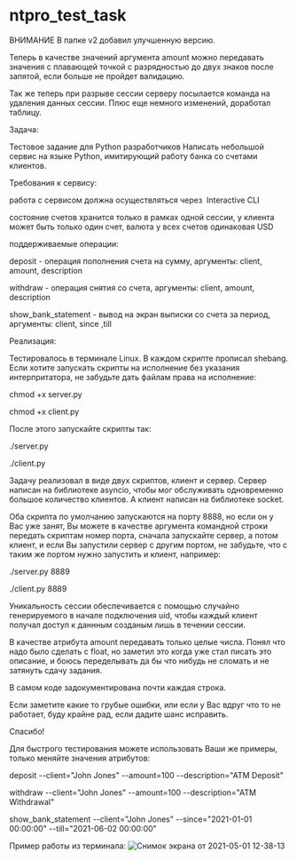 # ntpro_test_task
ВНИМАНИЕ
В папке v2 добавил улучшенную версию.

Теперь в качестве значений аргумента amount можно передавать значения с плавающей точкой с разрядностью до двух знаков после запятой, если больше не пройдет валидацию.

Так же теперь при разрыве сессии серверу посылается команда на удаления данных сессии. Плюс еще немного изменений, доработал таблицу.

Задача:

Тестовое задание для Python разработчиков
Написать небольшой сервис на языке Python, имитирующий работу банка со счетами клиентов.

Требования к сервису:

работа с сервисом должна осуществляться через ​ Interactive CLI 

состояние счетов хранится только в рамках одной сессии, у клиента может быть только один счет, валюта у всех счетов одинаковая USD

поддерживаемые операции: 

deposit - операция пополнения счета на сумму, аргументы:  client, amount, description

withdraw - операция снятия со счета, аргументы: client, amount, description

show_bank_statement - вывод на экран выписки со счета за период, аргументы: client, since ,till

Реализация:

Тестировалось в терминале Linux. В каждом скрипте прописал shebang. Если хотите запускать скрипты на исполнение без указания интерпритатора, не забудьте дать файлам права на исполнение:

chmod +x server.py

chmod +x client.py

После этого запускайте скрипты так:

./server.py 

./client.py 

Задачу реализовал в виде двух скриптов, клиент и сервер. Сервер написан на библиотеке asyncio, чтобы мог обслуживать одновременно большое количество клиентов. А клиент написан на библиотеке socket.

Оба скрипта по умолчанию запускаются на порту 8888, но если он у Вас уже занят, Вы можете в качестве аргумента командной строки передать скриптам номер порта, сначала запускайте сервер, а потом клиент, и если Вы запустили сервер с другим портом, не забудьте, что с таким же портом нужно запустить и клиент, например:

./server.py 8889

./client.py 8889

Уникальность сессии обеспечивается с помощью случайно генерируемого в начале подключения uid, чтобы каждый клиент получал доступ к даннным созданым лишь в  течении сессии.

В качестве атрибута amount передавать только целые числа. Понял что надо было сделать с float, но заметил это когда уже стал писать это описание, и боюсь переделывать да бы что нибудь не сломать и не затянуть сдачу задания.

В самом коде задокументирована почти каждая строка.

Если заметите какие то грубые ошибки, или если у Вас вдруг что то не работает, буду крайне рад, если дадите шанс исправить.

Спасибо!

Для быстрого тестирования можете использовать Ваши же примеры, только меняйте значения атрибутов:

deposit --client="John Jones" --amount=100 --description="ATM Deposit"

withdraw --client="John Jones" --amount=100 --description="ATM Withdrawal"

show_bank_statement --client="John Jones" --since="2021-01-01 00:00:00" --till="2021-06-02 00:00:00"


Пример работы из терминала:
![Снимок экрана от 2021-05-01 12-38-13](https://user-images.githubusercontent.com/71945221/116778376-2fd2ac80-aa7a-11eb-9091-532b7f9d3413.png)

